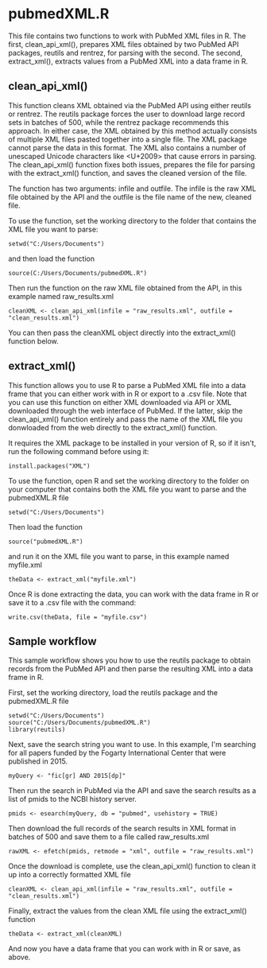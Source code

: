 # pubmedXML.R

This file contains two functions to work with PubMed XML files in R. The first, clean_api_xml(), prepares XML files obtained by two PubMed API packages, reutils and rentrez, for parsing with the second. The second, extract_xml(), extracts values from a PubMed XML into a data frame in R. 

## clean_api_xml()

This function cleans XML obtained via the PubMed API using either reutils or rentrez. The reutils package forces the user to download large record sets in batches of 500, while the rentrez package recommends this approach. In either case, the XML obtained by this method actually consists of multiple XML files pasted together into a single file. The XML package cannot parse the data in this format. The XML also contains a number of unescaped Unicode characters like \<U+2009> that cause errors in parsing. The clean_api_xml() function fixes both issues, prepares the file for parsing with the extract_xml() function, and saves the cleaned version of the file.

The function has two arguments: infile and outfile. The infile is the raw XML file obtained by the API and the outfile is the file name of the new, cleaned file. 

To use the function, set the working directory to the folder that contains the XML file you want to parse:

    setwd("C:/Users/Documents")

and then load the function

    source(C:/Users/Documents/pubmedXML.R")

Then run the function on the raw XML file obtained from the API, in this example named raw_results.xml

    cleanXML <- clean_api_xml(infile = "raw_results.xml", outfile = "clean_results.xml")

You can then pass the cleanXML object directly into the extract_xml() function below. 

## extract_xml()

This function allows you to use R to parse a PubMed XML file into a data frame that you can either work with in R or export to a .csv file. Note that you can use this function on either XML downloaded via API or XML downloaded through the web interface of PubMed. If the latter, skip the clean_api_xml() function entirely and pass the name of the XML file you donwloaded from the web directly to the extract_xml() function. 

It requires the XML package to be installed in your version of R, so if it isn't, run the following command before using it:

    install.packages("XML")

To use the function, open R and set the working directory to the folder on your computer that contains both the XML file you want to parse and the pubmedXML.R file

    setwd("C:/Users/Documents")

Then load the function

    source("pubmedXML.R")

and run it on the XML file you want to parse, in this example named myfile.xml

    theData <- extract_xml("myfile.xml")

Once R is done extracting the data, you can work with the data frame in R or save it to a .csv file with the command:

    write.csv(theData, file = "myfile.csv")

## Sample workflow

This sample workflow shows you how to use the reutils package to obtain records from the PubMed API and then parse the resulting XML into a data frame in R.

First, set the working directory, load the reutils package and the pubmedXML.R file

    setwd("C:/Users/Documents")
    source("C:/Users/Documents/pubmedXML.R")
    library(reutils)

Next, save the search string you want to use. In this example, I'm searching for all papers funded by the Fogarty International Center that were published in 2015. 

    myQuery <- "fic[gr] AND 2015[dp]"

Then run the search in PubMed via the API and save the search results as a list of pmids to the NCBI history server.

    pmids <- esearch(myQuery, db = "pubmed", usehistory = TRUE)

Then download the full records of the search results in XML format in batches of 500 and save them to a file called raw_results.xml

    rawXML <- efetch(pmids, retmode = "xml", outfile = "raw_results.xml")

Once the download is complete, use the clean_api_xml() function to clean it up into a correctly formatted XML file

    cleanXML <- clean_api_xml(infile = "raw_results.xml", outfile = "clean_results.xml")

Finally, extract the values from the clean XML file using the extract_xml() function

    theData <- extract_xml(cleanXML)

And now you have a data frame that you can work with in R or save, as above. 
